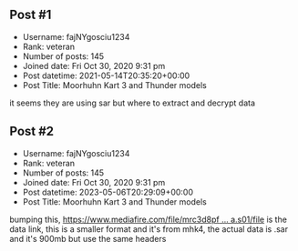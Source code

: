 ## Post #1
- Username: fajNYgosciu1234
- Rank: veteran
- Number of posts: 145
- Joined date: Fri Oct 30, 2020 9:31 pm
- Post datetime: 2021-05-14T20:35:20+00:00
- Post Title: Moorhuhn Kart 3 and Thunder models

it seems they are using sar but where to extract and decrypt data
## Post #2
- Username: fajNYgosciu1234
- Rank: veteran
- Number of posts: 145
- Joined date: Fri Oct 30, 2020 9:31 pm
- Post datetime: 2023-05-06T20:29:09+00:00
- Post Title: Moorhuhn Kart 3 and Thunder models

bumping this, [https://www.mediafire.com/file/mrc3d8pf ... a.s01/file](https://www.mediafire.com/file/mrc3d8pfhwrmj9f/data.s01/file) is the data link, this is a smaller format and it's from mhk4, the actual data is .sar and it's 900mb but use the same headers
